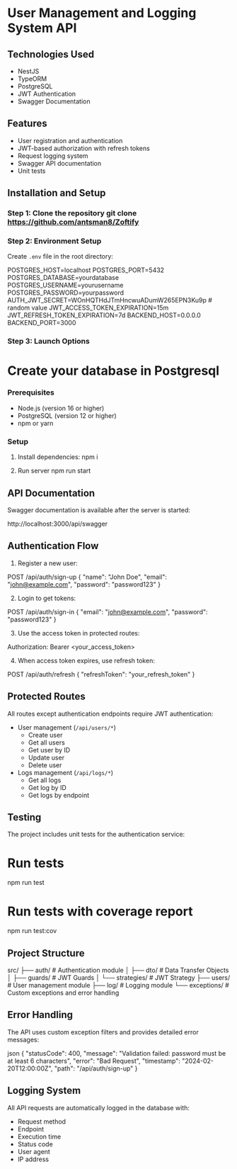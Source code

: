 # User Management and Logging System API

## Technologies Used

- NestJS
- TypeORM
- PostgreSQL
- JWT Authentication
- Swagger Documentation

## Features

- User registration and authentication
- JWT-based authorization with refresh tokens
- Request logging system
- Swagger API documentation
- Unit tests

## Installation and Setup

### Step 1: Clone the repository git clone https://github.com/antsman8/Zoftify

### Step 2: Environment Setup

Create `.env` file in the root directory:

POSTGRES_HOST=localhost
POSTGRES_PORT=5432
POSTGRES_DATABASE=yourdatabase
POSTGRES_USERNAME=yourusername
POSTGRES_PASSWORD=yourpassword
AUTH_JWT_SECRET=WOnHQTHdJTmHncwuADumW265EPN3Ku9p # random value
JWT_ACCESS_TOKEN_EXPIRATION=15m
JWT_REFRESH_TOKEN_EXPIRATION=7d
BACKEND_HOST=0.0.0.0
BACKEND_PORT=3000

### Step 3: Launch Options

# Create your database in Postgresql

### Prerequisites

- Node.js (version 16 or higher)
- PostgreSQL (version 12 or higher)
- npm or yarn

### Setup

1. Install dependencies:
   npm i
   
2. Run server
   npm run start

## API Documentation

Swagger documentation is available after the server is started:

http://localhost:3000/api/swagger

## Authentication Flow

1. Register a new user:

POST /api/auth/sign-up
{
"name": "John Doe",
"email": "john@example.com",
"password": "password123"
}

2. Login to get tokens:

POST /api/auth/sign-in
{
"email": "john@example.com",
"password": "password123"
}

3. Use the access token in protected routes:

Authorization: Bearer <your_access_token>

4. When access token expires, use refresh token:

POST /api/auth/refresh
{
"refreshToken": "your_refresh_token"
}

## Protected Routes

All routes except authentication endpoints require JWT authentication:

- User management (`/api/users/*`)
  - Create user
  - Get all users
  - Get user by ID
  - Update user
  - Delete user
- Logs management (`/api/logs/*`)
  - Get all logs
  - Get log by ID
  - Get logs by endpoint

## Testing

The project includes unit tests for the authentication service:

# Run tests

npm run test

# Run tests with coverage report

npm run test:cov

## Project Structure

src/
├── auth/ # Authentication module
│ ├── dto/ # Data Transfer Objects
│ ├── guards/ # JWT Guards
│ └── strategies/ # JWT Strategy
├── users/ # User management module
├── log/ # Logging module
└── exceptions/ # Custom exceptions and error handling

## Error Handling

The API uses custom exception filters and provides detailed error messages:

json
{
"statusCode": 400,
"message": "Validation failed: password must be at least 6 characters",
"error": "Bad Request",
"timestamp": "2024-02-20T12:00:00Z",
"path": "/api/auth/sign-up"
}

## Logging System

All API requests are automatically logged in the database with:

- Request method
- Endpoint
- Execution time
- Status code
- User agent
- IP address
